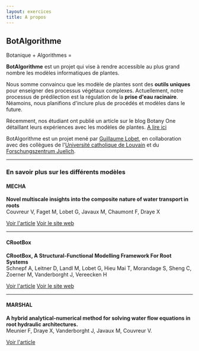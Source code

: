 ```yaml
---
layout: exercices
title: A propos
---
```


## BotAlgorithme


Botanique <span style="color: green;"><i class="fas fa-leaf"></i></span> + Algorithmes <span style="color: orange;"><i class="fas fa-code"></i></span> = <span style="color: red;"><i class="fas fa-heart"></i></span>

**BotAlgorithme** est un projet qui vise à rendre accessible au plus grand nombre les modèles informatiques de plantes. 

Nous somme convaincu que les modèle de plantes sont des **outils uniques** pour enseigner des processus végétaux complexes. Actuellement, notre processus de prédilection est la régulation de la **prise d'eau racinaire**. Néamoins, nous planifions d'inclure plus de procédés et modèles dans le future.


Récemment, nos étudiant ont publié un article sur le blog Botany One détaillant leurs expériences avec les modèles de plantes. [A lire ici <i class="fal fa-external-link"></i>](https://www.botany.one/fr/2018/02/est-il-difficile-dutiliser-des-modeles-informatiques-de-plantes-demandez-nos-etudiants/)

BotAlgorithme est un projet mené par [Guillaume Lobet](www.guillaumelobet.be), en collaboration avec des collègues de l'[Université catholique de Louvain](http://www.uclouvain.be) et du [Forschungszentrum Juelich](http://www.fz-juelich.de).



<hr>

### En savoir plus sur les différents modèles

<div class="mb-5">
</div>

#### MECHA
**Novel multiscale insights into the composite nature of water transport in roots**
<br>
Couvreur V, Faget M, Lobet G, Javaux M, Chaumont F, Draye X

<a class="btn btn-outline-primary btn-sm mb-1" href="http://biorxiv.org/content/early/2017/06/07/147314.full.pdf" target="_blank"><i class="fal fa-newspaper"></i> Voir l'article</a>
<a class="btn btn-outline-success btn-sm mb-1" href="https://mecharoot.github.io/" target="_blank"><i class="fal fa-link"></i> Voir le site web</a>
                                       

<hr>

#### CRootBox
**CRootBox, A Structural-Functional Modelling Framework For Root Systems**
<br>
Schnepf A, Leitner D, Landl M, Lobet G, Hieu Mai T, Morandage S, Sheng C, Zoerner M, Vanderborght J, Vereecken H

<a class="btn btn-outline-primary btn-sm mb-1" href="https://paperpile.com/shared/Y3OVEr" target="_blank"><i class="fal fa-newspaper"></i> Voir l'article</a>
<a class="btn btn-outline-success btn-sm mb-1" href="https://plant-root-soil-interactions-modelling.github.io/CRootBox/" target="_blank"><i class="fal fa-link"></i> Voir le site web</a>

<hr>

#### MARSHAL
**A hybrid analytical-numerical method for solving water flow equations in root hydraulic architectures.** 
<br>
Meunier F, Draye X, Vanderborght J, Javaux M, Couvreur V.  

<a class="btn btn-outline-primary btn-sm mb-1" href="https://paperpile.com/shared/pqeFaT" target="_blank"><i class="fal fa-newspaper"></i> Voir l'article</a>